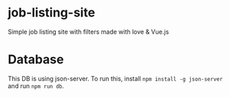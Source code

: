 # job-listing-site
Simple job listing site with filters made with love &amp; Vue.js

# Database
This DB is using json-server. To run this, install ``npm install -g json-server`` and run ``npm run db``.